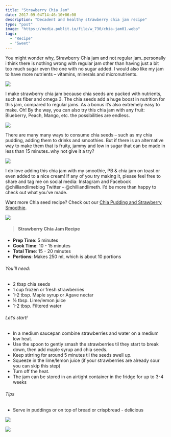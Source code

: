 ```yaml
---
title: "Strawberry Chia Jam"
date: 2017-09-04T14:46:10+06:00
description: "Decadent and healthy strawberry chia jam recipe"
type: "post"
image: "https://media.publit.io/file/w_730/chia-jam01.webp"
tags:
  - "Recipe"
  - "Sweet"
---
```



You might wonder why, Strawberry Chia jam and not regular jam..personally i think there is nothing wrong with regular jam other than having just a bit too much sugar even the one with no sugar added. I would also like my jam to have more nutrients – vitamins, minerals and micronutrients.

![](../https://media.publit.io/file/w_730/chia-jam02.webp)

I make strawberry chia jam because chia seeds are packed with nutrients, such as fiber and omega 3. The chia seeds add a huge boost in nutrition for this jam, compared to regular jams. As a bonus it’s also extremely easy to make. Oh! By the way, you can also try this chia jam with any fruit: Blueberry, Peach, Mango, etc. the possibilities are endless.

![](../https://media.publit.io/file/w_730/chia-jam03.webp)

There are many many ways to consume chia seeds – such as my chia pudding, adding them to drinks and smoothies. But if there is an alternative way to make them that is fruity, jammy and low in sugar that can be made in less than 15 minutes..why not give it a try?

![](../https://media.publit.io/file/w_730/chia-jam04.webp)

I do love adding this chia jam with my smoothie, PB & chia jam on toast or even added to a nice cream! If any of you try making it, please feel free to share and tag me on social media: Instagram and Facebook @chilliandlimeblog Twitter – @chilliandlimeth. I’d be more than happy to check out what you’ve made.

Want more Chia seed recipe? Check out our [Chia Pudding and Strawberry Smoothie](Urlneeded.com).

![](../https://media.publit.io/file/w_730/chia-jam05.webp)

>#### Strawberry Chia Jam Recipe

- **Prep Time**: 5 minutes
- **Cook Time**: 10 - 15 minutes
- **Total Time**: 15 - 20 minutes
- **Portions**: Makes 250 ml, which is about 10 portions

###### You’ll need:
- 2 tbsp chia seeds
- 1 cup frozen or fresh strawberries
- 1-2 tbsp. Maple syrup or Agave nectar
- ½  tbsp. Lime/lemon juice
- 1-2 tbsp. Filtered water
###### Let’s start!
- In a medium saucepan combine strawberries and water on a medium low heat.
- Use the spoon to gently smash the strawberries til they start to break down, then add maple syrup and chia seeds.
- Keep stirring for around 5 minutes til the seeds swell up.
- Squeeze in the lime/lemon juice (if your strawberries are already sour you can skip this step)
- Turn off the heat.
- The jam can be stored in an airtight container in the fridge for up to 3-4 weeks
###### Tips
- Serve in puddings or on top of bread or crispbread - delicious

![](../https://media.publit.io/file/w_730/chia-jam06.webp)

![](../https://media.publit.io/file/w_730/chia-jam07.webp)
